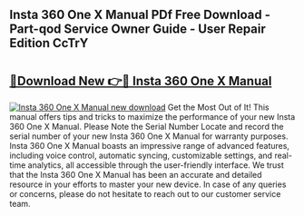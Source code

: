 ## Insta 360 One X Manual PDf Free Download - Part-qod Service Owner Guide - User Repair Edition CcTrY

# <h2><a href="http://bc42740.oget.top/?id=Insta+360+One+X+Manual">🔗Download New 👉🔴 Insta 360 One X Manual</a></h2>

[![Insta 360 One X Manual new download](https://i.imgur.com/5g1atiW.png)](http://bc42740.oget.top/?id=Insta+360+One+X+Manual)
Get the Most Out of It! This manual offers tips and tricks to maximize the performance of your new Insta 360 One X Manual. Please Note the Serial Number Locate and record the serial number of your new Insta 360 One X Manual for warranty purposes. Insta 360 One X Manual boasts an impressive range of advanced features, including voice control, automatic syncing, customizable settings, and real-time analytics, all accessible through the user-friendly interface. We trust that the Insta 360 One X Manual has been an accurate and detailed resource in your efforts to master your new device. In case of any queries or concerns, please do not hesitate to reach out to our customer service team.

